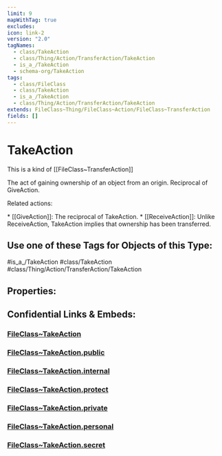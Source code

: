 ```yaml
---
limit: 9
mapWithTag: true
excludes: 
icon: link-2
version: "2.0"
tagNames:
  - class/TakeAction
  - class/Thing/Action/TransferAction/TakeAction
  - is_a_/TakeAction
  - schema-org/TakeAction
tags:
  - class/FileClass
  - class/TakeAction
  - is_a_/TakeAction
  - class/Thing/Action/TransferAction/TakeAction
extends: FileClass~Thing/FileClass~Action/FileClass~TransferAction
fields: []
---
```


# TakeAction
This is a kind of [[FileClass~TransferAction]]

The act of gaining ownership of an object from an origin. Reciprocal of GiveAction.

Related actions:

\* [[GiveAction]]: The reciprocal of TakeAction.
\* [[ReceiveAction]]: Unlike ReceiveAction, TakeAction implies that ownership has been transferred.


## Use one of these Tags for Objects of this Type:

#is_a_/TakeAction
#class/TakeAction
#class/Thing/Action/TransferAction/TakeAction

## Properties:


## Confidential Links & Embeds: 

### [FileClass~TakeAction](/_Standards/fileClass/FileClass~Thing/FileClass~Action/FileClass~TransferAction/FileClass~TakeAction.md) 

### [FileClass~TakeAction.public](/_public/fileClass/FileClass~Thing/FileClass~Action/FileClass~TransferAction/FileClass~TakeAction.public.md) 

### [FileClass~TakeAction.internal](/_internal/fileClass/FileClass~Thing/FileClass~Action/FileClass~TransferAction/FileClass~TakeAction.internal.md) 

### [FileClass~TakeAction.protect](/_protect/fileClass/FileClass~Thing/FileClass~Action/FileClass~TransferAction/FileClass~TakeAction.protect.md) 

### [FileClass~TakeAction.private](/_private/fileClass/FileClass~Thing/FileClass~Action/FileClass~TransferAction/FileClass~TakeAction.private.md) 

### [FileClass~TakeAction.personal](/_personal/fileClass/FileClass~Thing/FileClass~Action/FileClass~TransferAction/FileClass~TakeAction.personal.md) 

### [FileClass~TakeAction.secret](/_secret/fileClass/FileClass~Thing/FileClass~Action/FileClass~TransferAction/FileClass~TakeAction.secret.md)


